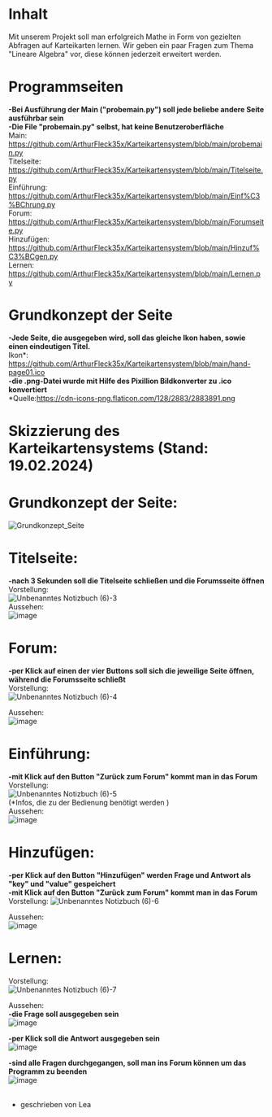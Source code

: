 # Inhalt
Mit unserem Projekt soll man erfolgreich Mathe in Form von gezielten Abfragen auf Karteikarten lernen. Wir geben ein paar Fragen zum Thema "Lineare Algebra" vor, diese können jederzeit erweitert werden.   


# Programmseiten 
**-Bei Ausführung der Main ("probemain.py") soll jede beliebe andere Seite ausführbar sein** <br>
**-Die File "probemain.py" selbst, hat keine Benutzeroberfläche** <br>
Main:
https://github.com/ArthurFleck35x/Karteikartensystem/blob/main/probemain.py <br>
Titelseite: 
https://github.com/ArthurFleck35x/Karteikartensystem/blob/main/Titelseite.py <br>
Einführung: 
https://github.com/ArthurFleck35x/Karteikartensystem/blob/main/Einf%C3%BChrung.py <br>
Forum: 
https://github.com/ArthurFleck35x/Karteikartensystem/blob/main/Forumseite.py <br>
Hinzufügen: 
https://github.com/ArthurFleck35x/Karteikartensystem/blob/main/Hinzuf%C3%BCgen.py <br>
Lernen: 
https://github.com/ArthurFleck35x/Karteikartensystem/blob/main/Lernen.py <br>


# Grundkonzept der Seite
**-Jede Seite, die ausgegeben wird, soll das gleiche Ikon haben, sowie einen eindeutigen Titel.** <br>
Ikon*: https://github.com/ArthurFleck35x/Karteikartensystem/blob/main/hand-page01.ico <br>
**-die .png-Datei wurde mit Hilfe des Pixillion Bildkonverter zu .ico konvertiert** <br>
*Quelle:https://cdn-icons-png.flaticon.com/128/2883/2883891.png <br>


# Skizzierung des Karteikartensystems (Stand: 19.02.2024)

# Grundkonzept der Seite:
![Grundkonzept_Seite](https://github.com/ArthurFleck35x/Karteikartensystem/assets/152798623/19e8ad93-6b77-4842-a40e-628170f26ad9) <br>

# Titelseite:
**-nach 3 Sekunden soll die Titelseite schließen und die Forumsseite öffnen** <br>
Vorstellung:<br>
![Unbenanntes Notizbuch (6)-3](https://github.com/ArthurFleck35x/Karteikartensystem/assets/152798623/8c561f02-4a61-4628-8903-5967c3be693c) <br>
Aussehen:<br>
![image](https://github.com/ArthurFleck35x/Karteikartensystem/assets/152798623/2fbd0839-d138-4cab-8d2e-839848519b44) <br>

# Forum:
**-per Klick auf einen der vier Buttons soll sich die jeweilige Seite öffnen, während die Forumsseite schließt** <br>
Vorstellung:<br>
![Unbenanntes Notizbuch (6)-4](https://github.com/ArthurFleck35x/Karteikartensystem/assets/152798623/fd5a1449-20f4-4e70-8a53-aba18e9b0fc9) <br>

Aussehen:<br>
![image](https://github.com/ArthurFleck35x/Karteikartensystem/assets/152798623/baa78c7c-ebac-4d14-b069-a70b043debac) <br>

# Einführung:
**-mit Klick auf den Button "Zurück zum Forum" kommt man in das Forum** <br>
Vorstellung:<br>
![Unbenanntes Notizbuch (6)-5](https://github.com/ArthurFleck35x/Karteikartensystem/assets/152798623/aaaf4e4c-5a46-4fe6-abf7-fe9812828aa1) <br>
(*Infos, die zu der Bedienung benötigt werden )<br>
Aussehen:<br>
![image](https://github.com/ArthurFleck35x/Karteikartensystem/assets/152798623/ec9ae81d-7144-4aaf-80f7-715041fadcd9) <br>

# Hinzufügen:
**-per Klick auf den Button "Hinzufügen" werden Frage und Antwort als "key" und "value" gespeichert** <br>
**-mit Klick auf den Button "Zurück zum Forum" kommt man in das Forum** <br>
Vorstellung:
![Unbenanntes Notizbuch (6)-6](https://github.com/ArthurFleck35x/Karteikartensystem/assets/152798623/ba8aa6cf-c9d2-44e7-bcd0-75ce3c45e5d2) <br>

Aussehen:<br>
![image](https://github.com/ArthurFleck35x/Karteikartensystem/assets/152798623/46c7f37b-89d5-468c-bd1c-d8c763254478) <br>

# Lernen:
Vorstellung:<br>
![Unbenanntes Notizbuch (6)-7](https://github.com/ArthurFleck35x/Karteikartensystem/assets/152798623/597a82c3-259d-49bb-a89a-96d11276130e) <br>

Aussehen: <br>
**-die Frage soll ausgegeben sein** <br>
![image](https://github.com/ArthurFleck35x/Karteikartensystem/assets/152798623/b3b03c9c-cdef-4244-b23b-c96f9573b118) <br>

**-per Klick soll die Antwort ausgegeben sein** <br>
![image](https://github.com/ArthurFleck35x/Karteikartensystem/assets/152798623/f7a10b5d-dae6-4f14-ae25-477d15cb660b) <br>

**-sind alle Fragen durchgegangen, soll man ins Forum können um das Programm zu beenden** <br>
![image](https://github.com/ArthurFleck35x/Karteikartensystem/assets/152798623/8f3ba53c-5a30-4c72-a62b-21bfb27c8d9c) <br>
<br>
- geschrieben von Lea

